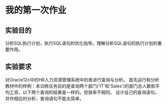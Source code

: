 # 我的第一次作业

## 实验目的
分析SQL执行计划，执行SQL语句的优化指导。理解分析SQL语句的执行计划的重要作用。
## 实验要求
对Oracle12c中的HR人力资源管理系统中的表进行查询与分析。
首先运行和分析教材中的样例：本训练任务目的是查询两个部门('IT'和'Sales')的部门总人数和平均工资，以下两个查询的结果是一样的。但效率不相同。
设计自己的查询语句，并作相应的分析，查询语句不能太简单。